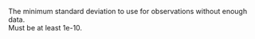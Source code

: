 The minimum standard deviation to use for observations without enough data.  
Must be at least 1e-10.
